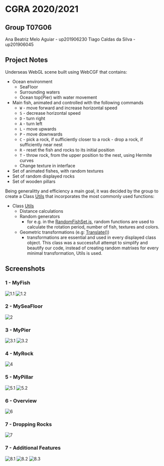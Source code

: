 # CGRA 2020/2021

## Group T07G06

Ana Beatriz Melo Aguiar - up201906230
Tiago Caldas da Silva - up201906045

## Project Notes

Underseas WebGL scene built using WebCGF that contains:
- Ocean environment 
    - SeaFloor
    - Surrounding waters
    - Ocean top(Pier) with water movement 
- Main fish, animated and controlled with the following commands
    - ``W`` -  move forward and increase horizontal speed
    - ``S`` -  decrease horizontal speed
    - ``D`` -  turn right
    - ``A`` -  turn left
    - ``L`` -  move upwards
    - ``P`` -  move downwards
    - ``C`` -  pick a rock, if sufficiently closer to a rock
            -  drop a rock, if sufficiently near nest
    - ``R`` -  reset the fish and rocks to its initial position 
    - ``T`` -  throw rock, from the upper position to the nest,  using       Hermite curves
    - Change texture in interface
- Set of animated fishes, with random textures
- Set of random displayed rocks
- Set of wooden pillars


Being generalitty and efficiency a main goal, it was decided by the group to create a Class [Utils](Utils.js) that incorporates the most commonly used functions:
- Class [Utils](Utils.js)
    - Distance calculations
    - Random generators
        - for e.g. in the [RandomFishSet.js](RandomFishSet.js), random functions are used to calculate the rotation period, number of fish, textures and colors.
    - Geometric transformations (e.g: [Translate()](Utils.js#L2))
        - transformations are essential and used in every displayed class object. This class was a successfull attempt to simplify and beautify our code, instead of creating random matrixes for every minimal transformation, Utils is used.




## Screenshots

### 1 - MyFish

![1.1](Screenshots/proj-t07g06-1.1.png)
![1.2](Screenshots/proj-t07g06-1.2.jpg)


### 2 - MySeaFloor
![2](Screenshots/proj-t07g06-2.png)

### 3 - MyPier
![3.1](Screenshots/proj-t07g06-3.1.png)
![3.2](Screenshots/proj-t07g06-3.2.png)


### 4 - MyRock
![4](Screenshots/proj-t07g06-4.png)


### 5 - MyPillar
![5.1](Screenshots/proj-t07g06-5.1.png)
![5.2](Screenshots/proj-t07g06-5.2.png)

### 6 - Overview
![6](Screenshots/proj-t07g06-6.png)


### 7 - Dropping Rocks
![7](Screenshots/proj-t07g06-7.png)

### 7 - Additional Features

![8.1](Screenshots/proj-t07g06-8.1.png)
![8.2](Screenshots/proj-t07g06-8.2.png)
![8.3](Screenshots/proj-t07g06-8.3.png)





